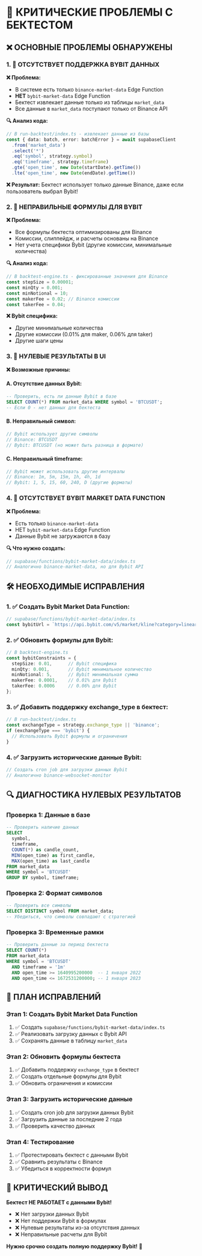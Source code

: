 # 🚨 КРИТИЧЕСКИЕ ПРОБЛЕМЫ С БЕКТЕСТОМ

## ❌ ОСНОВНЫЕ ПРОБЛЕМЫ ОБНАРУЖЕНЫ

### **1. 🚨 ОТСУТСТВУЕТ ПОДДЕРЖКА BYBIT ДАННЫХ**

**❌ Проблема:**
- В системе есть только `binance-market-data` Edge Function
- **НЕТ** `bybit-market-data` Edge Function
- Бектест извлекает данные только из таблицы `market_data`
- Все данные в `market_data` поступают только от Binance API

**🔍 Анализ кода:**
```typescript
// В run-backtest/index.ts - извлекает данные из базы
const { data: batch, error: batchError } = await supabaseClient
  .from('market_data')
  .select('*')
  .eq('symbol', strategy.symbol)
  .eq('timeframe', strategy.timeframe)
  .gte('open_time', new Date(startDate).getTime())
  .lte('open_time', new Date(endDate).getTime())
```

**❌ Результат:** Бектест использует только данные Binance, даже если пользователь выбрал Bybit!

### **2. 🚨 НЕПРАВИЛЬНЫЕ ФОРМУЛЫ ДЛЯ BYBIT**

**❌ Проблема:**
- Все формулы бектеста оптимизированы для Binance
- Комиссии, слиппейдж, и расчеты основаны на Binance
- Нет учета специфики Bybit (другие комиссии, минимальные количества)

**🔍 Анализ кода:**
```typescript
// В backtest-engine.ts - фиксированные значения для Binance
const stepSize = 0.00001;
const minQty = 0.001;
const minNotional = 10;
const makerFee = 0.02; // Binance комиссии
const takerFee = 0.04;
```

**❌ Bybit специфика:**
- Другие минимальные количества
- Другие комиссии (0.01% для maker, 0.06% для taker)
- Другие шаги цены

### **3. 🚨 НУЛЕВЫЕ РЕЗУЛЬТАТЫ В UI**

**❌ Возможные причины:**

#### **A. Отсутствие данных Bybit:**
```sql
-- Проверить, есть ли данные Bybit в базе
SELECT COUNT(*) FROM market_data WHERE symbol = 'BTCUSDT';
-- Если 0 - нет данных для бектеста
```

#### **B. Неправильный символ:**
```typescript
// Bybit использует другие символы
// Binance: BTCUSDT
// Bybit: BTCUSDT (но может быть разница в формате)
```

#### **C. Неправильный timeframe:**
```typescript
// Bybit может использовать другие интервалы
// Binance: 1m, 5m, 15m, 1h, 4h, 1d
// Bybit: 1, 5, 15, 60, 240, D (другие форматы)
```

### **4. 🚨 ОТСУТСТВУЕТ BYBIT MARKET DATA FUNCTION**

**❌ Проблема:**
- Есть только `binance-market-data`
- НЕТ `bybit-market-data` Edge Function
- Данные Bybit не загружаются в базу

**🔍 Что нужно создать:**
```typescript
// supabase/functions/bybit-market-data/index.ts
// Аналогично binance-market-data, но для Bybit API
```

## 🛠️ НЕОБХОДИМЫЕ ИСПРАВЛЕНИЯ

### **1. ✅ Создать Bybit Market Data Function:**
```typescript
// supabase/functions/bybit-market-data/index.ts
const bybitUrl = `https://api.bybit.com/v5/market/kline?category=linear&symbol=${symbol}&interval=${interval}&limit=${limit}`;
```

### **2. ✅ Обновить формулы для Bybit:**
```typescript
// В backtest-engine.ts
const bybitConstraints = {
  stepSize: 0.01,      // Bybit специфика
  minQty: 0.001,       // Bybit минимальное количество
  minNotional: 5,      // Bybit минимальная сумма
  makerFee: 0.0001,    // 0.01% для Bybit
  takerFee: 0.0006     // 0.06% для Bybit
};
```

### **3. ✅ Добавить поддержку exchange_type в бектест:**
```typescript
// В run-backtest/index.ts
const exchangeType = strategy.exchange_type || 'binance';
if (exchangeType === 'bybit') {
  // Использовать Bybit формулы и ограничения
}
```

### **4. ✅ Загрузить исторические данные Bybit:**
```typescript
// Создать cron job для загрузки данных Bybit
// Аналогично binance-websocket-monitor
```

## 🔍 ДИАГНОСТИКА НУЛЕВЫХ РЕЗУЛЬТАТОВ

### **Проверка 1: Данные в базе**
```sql
-- Проверить наличие данных
SELECT 
  symbol, 
  timeframe, 
  COUNT(*) as candle_count,
  MIN(open_time) as first_candle,
  MAX(open_time) as last_candle
FROM market_data 
WHERE symbol = 'BTCUSDT' 
GROUP BY symbol, timeframe;
```

### **Проверка 2: Формат символов**
```sql
-- Проверить все символы
SELECT DISTINCT symbol FROM market_data;
-- Убедиться, что символы совпадают с стратегией
```

### **Проверка 3: Временные рамки**
```sql
-- Проверить данные за период бектеста
SELECT COUNT(*) 
FROM market_data 
WHERE symbol = 'BTCUSDT' 
  AND timeframe = '1m'
  AND open_time >= 1640995200000  -- 1 января 2022
  AND open_time <= 1672531200000; -- 1 января 2023
```

## 🎯 ПЛАН ИСПРАВЛЕНИЙ

### **Этап 1: Создать Bybit Market Data Function**
1. ✅ Создать `supabase/functions/bybit-market-data/index.ts`
2. ✅ Реализовать загрузку данных с Bybit API
3. ✅ Сохранять данные в таблицу `market_data`

### **Этап 2: Обновить формулы бектеста**
1. ✅ Добавить поддержку `exchange_type` в бектест
2. ✅ Создать отдельные формулы для Bybit
3. ✅ Обновить ограничения и комиссии

### **Этап 3: Загрузить исторические данные**
1. ✅ Создать cron job для загрузки данных Bybit
2. ✅ Загрузить данные за последние 2 года
3. ✅ Проверить качество данных

### **Этап 4: Тестирование**
1. ✅ Протестировать бектест с данными Bybit
2. ✅ Сравнить результаты с Binance
3. ✅ Убедиться в корректности формул

## 🚨 КРИТИЧЕСКИЙ ВЫВОД

**Бектест НЕ РАБОТАЕТ с данными Bybit!**

- ❌ Нет загрузки данных Bybit
- ❌ Нет поддержки Bybit в формулах
- ❌ Нулевые результаты из-за отсутствия данных
- ❌ Неправильные расчеты для Bybit

**Нужно срочно создать полную поддержку Bybit!** 🚨
